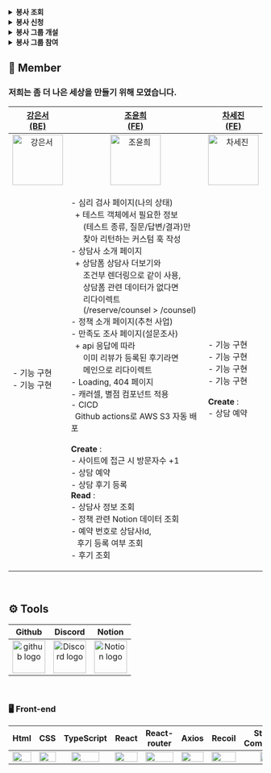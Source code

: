 <details>
<summary><b>봉사 조회</b></summary>
<div markdown="1"><br/>

![봉사 조회](https://user-images.githubusercontent.com/88031716/228537703-04117ea5-d2da-4104-a416-7eefe576580f.gif)

- 사용자가 봉사 카테고리(어린이, 장애인, 노인, 동물, 환경)을 클릭하여 카테고리에 맞는 봉사활동을 조회할 수 있습니다.
- 사용자가 검색창에 봉사명 혹은, 지역별로 필터링 하여 봉사활동을 조회 할 수 있습니다.

</div>
</details>
<details>
<summary><b>봉사 신청</b></summary>
<div markdown="1"><br/>

![봉사 신청](https://user-images.githubusercontent.com/88031716/228538391-074a4954-d976-4f94-9aac-78722c94e7bd.gif)

- 로그인한 사용자가 원하는 봉사활동을 클릭하여, 봉사활동 상세에 나도 할래 버튼을 클릭하면 신청이 가능합니다.
- 로그인한 사용자가 마이페이지에서 봉사활동을 신청한 봉사활동을 관리, 취소가 가능합니다.
- 봉사신청 완료후 봉사를 참가 하게 되면 봉사점수를 얻게 되며 봉사 상세에서 후기를 작성 할 수 있습니다.
</div>
</details>
<details>
<summary><b>봉사 그룹 개설</b></summary>
<div markdown="1"><br/>

![봉사 그룹 개설](https://user-images.githubusercontent.com/88031716/228539300-04d82a04-038f-4dbe-9a53-76016cb8cb8b.gif)

- 봉사 포인트가 15점인 사용자가 그룹을 개설 할 수 있으며, 그룹을 개설하게 되면 그룹장 뱃지를 얻게 됩니다.
- 봉사 성향이 비슷한 사용자 끼리 만나 커뮤니티를 형성 할 수 있습니다.
</div>
</details>
<details>
<summary><b>봉사 그룹 참여</b></summary>
<div markdown="1"><br/>

![봉사 그룹 참여](https://user-images.githubusercontent.com/88031716/228540053-66a61556-9940-4acc-a87d-ec2c367bb497.gif)

- 로그인한 사용자가 메인 네비게이션 메뉴에서 커뮤니티를 클릭후 원하는 그룹을 선택해 함께 하기 버튼을 누르게 되면 가입이 됩니다.
- 그룹에 가입한 사용자는 그룹의 커뮤니케이션 기능인 댓글로 다른 사용자들과 소통이 가능 합니다.
</div>
</details>

## 🙋 Member

### 저희는 좀 더 나은 세상을 만들기 위해 모였습니다. <br/>

|                              [강은서<br>(BE)](https://github.com/kdmstj)                               |                                                                                                                                                                                                                                                                                                                                                                                                                                                                                       [조윤희<br>(FE)](https://github.com/YUNH7)                                                                                                                                                                                                                                                                                                                                                                                                                                                                                       |                                  [차세진<br>(FE)](https://github.com/chasj0326)                                   |
| :----------------------------------------------------------------------------------------------------: | :--------------------------------------------------------------------------------------------------------------------------------------------------------------------------------------------------------------------------------------------------------------------------------------------------------------------------------------------------------------------------------------------------------------------------------------------------------------------------------------------------------------------------------------------------------------------------------------------------------------------------------------------------------------------------------------------------------------------------------------------------------------------------------------------------------------------------------------------------------------------------------------------------------------------------------------------------------------------------------------------------------------------: | :---------------------------------------------------------------------------------------------------------------: |
| <img alt="강은서" src="https://avatars.githubusercontent.com/u/62414231?v=4" height="100" width="100"> |                                                                                                                                                                                                                                                                                                                                                                                                                                                        <img alt="조윤희" src="https://avatars.githubusercontent.com/u/100519978?v=4" height="100" width="100">                                                                                                                                                                                                                                                                                                                                                                                                                                                         |      <img alt="차세진" src="https://avatars.githubusercontent.com/u/62418379?v=4" height="100" width="100">       |
|                           <p align="left"> - 기능 구현<br/>- 기능 구현 </p>                            | <p align="left" >- 심리 검사 페이지(나의 상태)<br/>&ensp;+ 테스트 객체에서 필요한 정보<br/>&ensp;&ensp;&ensp;(테스트 종류, 질문/답변/결과)만<br/>&ensp;&ensp;&ensp;찾아 리턴하는 커스텀 훅 작성<br/>- 상담사 소개 페이지<br/>&ensp;+ 상담폼 상담사 더보기와<br/>&ensp;&ensp;&ensp;조건부 렌더링으로 같이 사용,<br/>&ensp;&ensp;&ensp;상담폼 관련 데이터가 없다면<br/>&ensp;&ensp;&ensp;리다이렉트<br/>&ensp;&ensp;&ensp;(/reserve/counsel > /counsel)<br/>- 정책 소개 페이지(추천 사업)<br/>- 만족도 조사 페이지(설문조사)<br/>&ensp;+ api 응답에 따라<br/>&ensp;&ensp;&ensp;이미 리뷰가 등록된 후기라면<br/>&ensp;&ensp;&ensp;메인으로 리다이렉트<br/>- Loading, 404 페이지<br/>- 캐러셀, 별점 컴포넌트 적용<br/>- CICD<br/>&ensp;Github actions로 AWS S3 자동 배포<br/><br/>**Create** :<br/>- 사이트에 접근 시 방문자수 +1<br/>- 상담 예약<br/>- 상담 후기 등록<br/>**Read** :<br/>- 상담사 정보 조회<br/>- 정책 관련 Notion 데이터 조회<br/>- 예약 번호로 상담사Id,<br/>&ensp; 후기 등록 여부 조회<br/>- 후기 조회 | <p align="left">- 기능 구현<br/>- 기능 구현<br/>- 기능 구현<br/>- 기능 구현<br/><br/>**Create** :<br/>- 상담 예약 |

<br/>

## <span style=""> ⚙️ **Tools** </span>

|                                                   Github                                                    |                                                                                       Discord                                                                                        |                                                                                   Notion                                                                                    |
| :---------------------------------------------------------------------------------------------------------: | :----------------------------------------------------------------------------------------------------------------------------------------------------------------------------------: | :-------------------------------------------------------------------------------------------------------------------------------------------------------------------------: |
| <img alt="github logo" src="https://techstack-generator.vercel.app/github-icon.svg" width="65" height="65"> | <img alt="Discord logo" src="https://assets-global.website-files.com/6257adef93867e50d84d30e2/62595384e89d1d54d704ece7_3437c10597c1526c3dbd98c737c2bcae.svg" height="65" width="65"> | <img alt="Notion logo" src="https://www.notion.so/cdn-cgi/image/format=auto,width=640,quality=100/front-static/shared/icons/notion-app-icon-3d.png" height="65" width="65"> |

<br/>

### <span style=""> 🖥 **Front-end** </span>

|                                                                                               Html                                                                                                |                                                                                     CSS                                                                                      |                                                       TypeScript                                                       |                                                            React                                                            |                                                            React-router                                                            |                                                    Axios                                                     |                                                                     Recoil                                                                     |                                             Styled-<br>Components                                              |                                                            ESLint                                                            |                                                        Prettier                                                         |                                                                                        S3                                                                                         |
| :-----------------------------------------------------------------------------------------------------------------------------------------------------------------------------------------------: | :--------------------------------------------------------------------------------------------------------------------------------------------------------------------------: | :--------------------------------------------------------------------------------------------------------------------: | :-------------------------------------------------------------------------------------------------------------------------: | :--------------------------------------------------------------------------------------------------------------------------------: | :----------------------------------------------------------------------------------------------------------: | :--------------------------------------------------------------------------------------------------------------------------------------------: | :------------------------------------------------------------------------------------------------------------: | :--------------------------------------------------------------------------------------------------------------------------: | :---------------------------------------------------------------------------------------------------------------------: | :-------------------------------------------------------------------------------------------------------------------------------------------------------------------------------: |
| <img style="margin: auto;" width="100%" height="100%" src="https://upload.wikimedia.org/wikipedia/commons/thumb/6/61/HTML5_logo_and_wordmark.svg/440px-HTML5_logo_and_wordmark.svg.png" alt="" /> | <img style="margin: auto;" width="100%" height="100%" src="https://user-images.githubusercontent.com/111227745/210204643-4c3d065c-59ec-481d-ac13-cea795730835.png" alt="" /> | <img style="margin: auto;" width="80%" height="80%" src="https://techstack-generator.vercel.app/ts-icon.svg" alt="" /> | <img style="margin: auto;" width="100%" height="100%" src="https://techstack-generator.vercel.app/react-icon.svg" alt="" /> | <img style="margin: auto;" width="100%" height="100%" src="https://reactrouter.com/_brand/react-router-stacked-color.png" alt=""/> | <img style="margin: auto;" width="100%" height="100%" src="https://axios-http.com/assets/logo.svg" alt="" /> | <img style="margin: auto;" width="100%" height="100%" src="https://seeklogo.com/images/R/recoil-js-logo-0FA612F129-seeklogo.com.png" alt="" /> | <img style="margin: auto;" width="60%" height="60%" src="https://www.styled-components.com/atom.png" alt="" /> | <img style="margin: auto;" width="100%" height="100%" src="https://techstack-generator.vercel.app/eslint-icon.svg" alt="" /> | <img style="margin: auto;" width="100%" height="100%" src="https://techstack-generator.vercel.app/prettier-icon.svg" /> | <img style="margin: auto;" width="100%" height="100%" src="https://upload.wikimedia.org/wikipedia/commons/thumb/b/bc/Amazon-S3-Logo.svg/1200px-Amazon-S3-Logo.svg.png"  alt="" /> |
